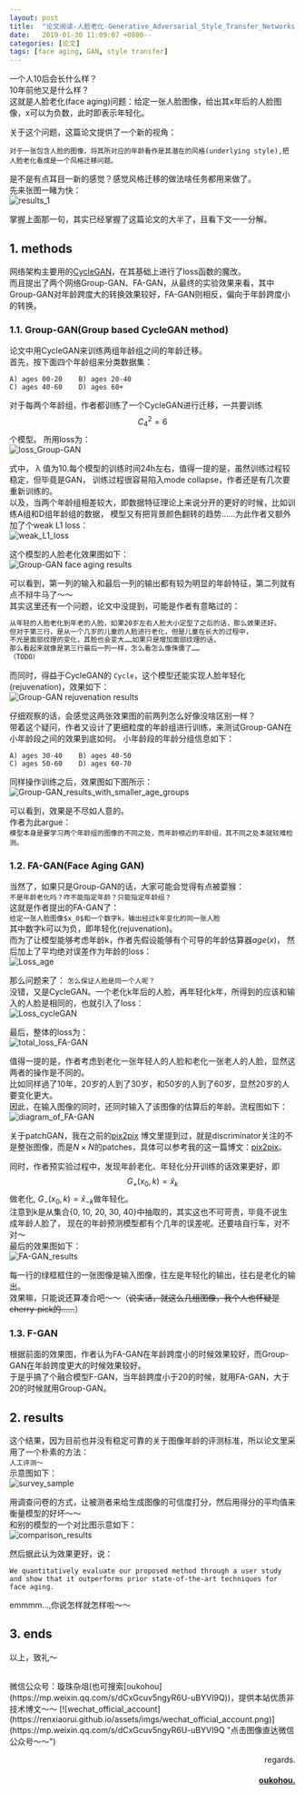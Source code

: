 ```yaml
---
layout: post
title:  "论文阅读-人脸老化-Generative_Adversarial_Style_Transfer_Networks_for_Face_Aging"
date:   2019-01-30 11:09:07 +0800--
categories: [论文]
tags: [face aging, GAN, style transfer]  
---
```


一个人10后会长什么样？  
10年前他又是什么样？  
这就是人脸老化(face aging)问题：给定一张人脸图像，给出其x年后的人脸图像，x可以为负数，此时即表示年轻化。    

关于这个问题，这篇论文提供了一个新的视角：  
```text
对于一张包含人脸的图像，将其所对应的年龄看作是其潜在的风格(underlying style),把人脸老化看成是一个风格迁移问题。
```  
是不是有点耳目一新的感觉？感觉风格迁移的做法啥任务都用来做了。    
先来张图一睹为快：    
![results_1](https://raw.githubusercontent.com/oukohou/image_gallery/master/blogs/face_aging_using_GAN/results_1.png)  

掌握上面那一句，其实已经掌握了这篇论文的大半了，且看下文一一分解。  

## 1. methods
网络架构主要用的[CycleGAN](https://arxiv.org/abs/1703.10593 '这里占个坑，下次把CycleGAN的博文补上～')，在其基础上进行了loss函数的魔改。    
而且提出了两个网络Group-GAN、FA-GAN，从最终的实验效果来看，其中Group-GAN对年龄跨度大的转换效果较好，FA-GAN则相反，偏向于年龄跨度小的转换。  

### 1.1. Group-GAN(Group based CycleGAN method)
论文中用CycleGAN来训练两组年龄组之间的年龄迁移。  
首先，按下面四个年龄组来分类数据集：  
```text
A) ages 00-20    B) ages 20-40  
C) ages 40-60    D) ages 60+   
```

对于每两个年龄组，作者都训练了一个CycleGAN进行迁移，一共要训练$$C_4^2=6$$个模型。
所用loss为：  
![loss_Group-GAN](https://raw.githubusercontent.com/oukohou/image_gallery/master/blogs/face_aging_using_GAN/Loss_group-GAN.png)  

式中， λ 值为10.每个模型的训练时间24h左右，值得一提的是，虽然训练过程较稳定，但毕竟是GAN，
训练过程很容易陷入mode collapse，作者还是有几次要重新训练的。  
以及，当两个年龄组相差较大，即数据特征理论上来说分开的更好的时候，比如训练A组和D组年龄组的数据，
模型又有把背景颜色翻转的趋势……为此作者又额外加了个weak L1 loss：  
![weak_L1_loss](https://raw.githubusercontent.com/oukohou/image_gallery/master/blogs/face_aging_using_GAN/weak_L1_loss.png)  

这个模型的人脸老化效果图如下：  
![Group-GAN face aging results](https://raw.githubusercontent.com/oukohou/image_gallery/master/blogs/face_aging_using_GAN/Group-GAN%20face%20aging_results.png)  

可以看到，第一列的输入和最后一列的输出都有较为明显的年龄特征，第二列就有点不辩牛马了～～  
其实这里还有一个问题，论文中没提到，可能是作者有意略过的：  
``` markdown
从年轻的人脸老化到年老的人脸，如果20岁左右人脸大小定型了之后的话，那么效果还好。  
但对于第三行，是从一个几岁的儿童的人脸进行老化，但是儿童在长大的过程中，
不光是面部纹理的变化，其脸也会变大……如果只是增加面部纹理的话，
那么看起来就像是第三行最后一列一样，怎么看怎么像侏儒了……  
（TODO）
```

而同时，得益于CycleGAN的 `Cycle`，这个模型还能实现人脸年轻化(rejuvenation)，效果如下：  
![Group-GAN rejuvenation results](https://raw.githubusercontent.com/oukohou/image_gallery/master/blogs/face_aging_using_GAN/Group_GAN%20rejuvenation%20results.png)  

仔细观察的话，会感觉这两张效果图的前两列怎么好像没啥区别一样？  
带着这个疑问，作者又设计了更细粒度的年龄组进行训练，来测试Group-GAN在小年龄段之间的效果到底如何。
小年龄段的年龄分组信息如下：  
```text
A) ages 30-40    B) ages 40-50  
C) ages 50-60    D) ages 60-70     
```

同样操作训练之后，效果图如下图所示：  
![Group-GAN_results_with_smaller_age_groups](https://raw.githubusercontent.com/oukohou/image_gallery/master/blogs/face_aging_using_GAN/Group-GAN%20results%20with%20smaller%20age%20groups.png)  

可以看到，效果是不尽如人意的。  
作者为此argue：  
`模型本身是要学习两个年龄组的图像的不同之处，而年龄相近的年龄组，其不同之处本就较难检测。`

### 1.2. FA-GAN(Face Aging GAN)
当然了，如果只是Group-GAN的话，大家可能会觉得有点被耍猴：  
`不是年龄老化吗？咋不能指定年龄？只能指定年龄组？`  
这就是作者提出的FA-GAN了：  
`给定一张人脸图像$x_0$和一个数字k，输出经过k年变化的同一张人脸`  
其中数字k可以为负，即年轻化(rejuvenation)。  
而为了让模型能够考虑年龄k，作者先假设能够有个可导的年龄估算器$age(x)$，
然后加上了平均绝对误差作为年龄的loss：   
![Loss_age](https://raw.githubusercontent.com/oukohou/image_gallery/master/blogs/face_aging_using_GAN/loss_age.png)  

那么问题来了： `怎么保证人脸是同一个人呢？`   
没错，又是CycleGAN。一个老化k年后的人脸，再年轻化k年，所得到的应该和输入的人脸是相同的，也就引入了loss：  
![Loss_cycleGAN](https://raw.githubusercontent.com/oukohou/image_gallery/master/blogs/face_aging_using_GAN/Loss_cycleGAN.png)  

最后，整体的loss为：  
![total_loss_FA-GAN](https://raw.githubusercontent.com/oukohou/image_gallery/master/blogs/face_aging_using_GAN/total_loss_FA-GAN.png)  

值得一提的是，作者考虑到老化一张年轻人的人脸和老化一张老人的人脸，显然这两者的操作是不同的。  
比如同样過了10年，20岁的人到了30岁，和50岁的人到了60岁，显然20岁的人要变化更大。  
因此，在输入图像的同时，还同时输入了该图像的估算后的年龄。流程图如下：  
![diagram_of_FA-GAN](https://raw.githubusercontent.com/oukohou/image_gallery/master/blogs/face_aging_using_GAN/diagram_of_FA-GAN.png)  

关于patchGAN，我在之前的[pix2pix](https://renxiaorui.github.io/2019/01/07/Image-to-Image-Translation-with-Conditional-Adversarial-Networks/#222-markovian-discriminatorpatchgan)
博文里提到过，就是discriminator关注的不是整张图像，而是$N×N$的patches，具体可以参考我的这一篇博文：[pix2pix](https://renxiaorui.github.io/2019/01/07/Image-to-Image-Translation-with-Conditional-Adversarial-Networks/#222-markovian-discriminatorpatchgan)。  

同时，作者预实验过程中，发现年龄老化、年轻化分开训练的话效果更好，即$$G_{+}(x_0,k)={\hat{x}}_k$$做老化,
$G_{-}(x_0,k)={\hat{x}}_{-k}$做年轻化。  
注意到k是从集合{0, 10, 20, 30, 40}中抽取的，其实这也不可苛责，毕竟不说生成年龄人脸了，
现在的年龄预测模型都有个几年的误差呢。还要啥自行车，对不对～  
最后的效果图如下：  
![FA-GAN_results](https://raw.githubusercontent.com/oukohou/image_gallery/master/blogs/face_aging_using_GAN/FA-GAN_results.png)  

每一行的绿框框住的一张图像是输入图像，往左是年轻化的输出，往右是老化的输出。  
效果嘛，只能说还算凑合吧～～（~~说实话，就这么几组图像，我个人也怀疑是cherry-pick的……~~）  

### 1.3. F-GAN
根据前面的效果图，作者认为FA-GAN在年龄跨度小的时候效果较好，而Group-GAN在年龄跨度更大的时候效果较好。  
于是乎搞了个融合模型F-GAN，当年龄跨度小于20的时候，就用FA-GAN，大于20的时候就用Group-GAN。  


## 2. results
这个结果，因为目前也并没有稳定可靠的关于图像年龄的评测标准，所以论文里采用了一个朴素的方法：  
`人工评测～`  
示意图如下：  
![survey_sample](https://raw.githubusercontent.com/oukohou/image_gallery/master/blogs/face_aging_using_GAN/surver_question_sample.png)    

用调查问卷的方式，让被测者来给生成图像的可信度打分，然后用得分的平均值来衡量模型的好坏～～  
和别的模型的一个对比图示意如下：  
![comparison_results](https://raw.githubusercontent.com/oukohou/image_gallery/master/blogs/face_aging_using_GAN/age_progression_comparison.png)  

然后据此认为效果更好，说：  
```text
We quantitatively evaluate our proposed method through a user study and show that it outperforms prior state-of-the-art techniques for face aging.
```

emmmm...,你说怎样就怎样啦～～  

## 3. ends

以上，致礼～  



<br>
微信公众号：璇珠杂俎(也可搜索[oukohou](https://mp.weixin.qq.com/s/dCxGcuv5ngyR6U-uBYVI9Q))，提供本站优质非技术博文～～
[![wechat_official_account](https://renxiaorui.github.io/assets/imgs/wechat_official_account.png)](https://mp.weixin.qq.com/s/dCxGcuv5ngyR6U-uBYVI9Q "点击图像直达微信公众号～～")  




<br>
<p  align="right">regards.</p>
<h4 align="right">
    <a href="https://renxiaorui.github.io/">
        oukohou.
    </a>
</h4>

